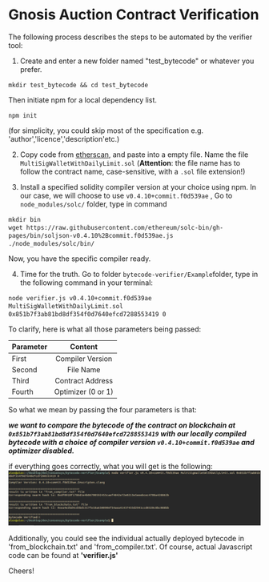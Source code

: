 # Gnosis Auction Contract Verification

The following process describes the steps to be automated by the verifier tool:

1. Create and enter a new folder named "test_bytecode" or whatever you prefer. 
```shell
mkdir test_bytecode && cd test_bytecode
```
Then initiate npm for a local dependency list. 
```shell
npm init
``` 
(for simplicity, you could skip most of the specification e.g. 'author','licence','description'etc.)

2. Copy code from [etherscan](https://etherscan.io/address/0x851b7f3ab81bd8df354f0d7640efcd7288553419#code "Gnosis Auction contract code"), and paste into a empty file. Name the file `MultiSigWalletWithDailyLimit.sol` (**Attention**: the file name has to follow the contract name, case-sensitive, with a `.sol` file extension!)

3. Install a specified solidity compiler version at your choice using npm. In our case, we will choose to use `v0.4.10+commit.f0d539ae` , 
Go to `node_modules/solc/` folder, type in command 

```shell
mkdir bin
wget https://raw.githubusercontent.com/ethereum/solc-bin/gh-pages/bin/soljson-v0.4.10%2Bcommit.f0d539ae.js ./node_modules/solc/bin/
```

Now, you have the specific compiler ready.

4. Time for the truth.
Go to folder `bytecode-verifier/Example`folder, type in the following command in your terminal:

```shell
node verifier.js v0.4.10+commit.f0d539ae MultiSigWalletWithDailyLimit.sol 0x851b7f3ab81bd8df354f0d7640efcd7288553419 0
```

To clarify, here is what all those parameters being passed:

|Parameter  |Content           |
|-----------|:----------------:|
|First      |Compiler Version  |  
|Second     |File Name         |
|Third      |Contract Address  |
|Fourth     |Optimizer (0 or 1)|

So what we mean by passing the four parameters is that:

__*we want to compare the bytecode of the contract on blockchain at `0x851b7f3ab81bd8df354f0d7640efcd7288553419` with our locally compiled bytecode with a choice of compiler version `v0.4.10+commit.f0d539ae` and optimizer disabled.*__ 

if everything goes correctly, what you will get is the following:
![bytecode verified](../assets/correct_result.png)

Additionally, you could see the individual actually deployed bytecode in 'from_blockchain.txt' and 'from_compiler.txt'. Of course, actual Javascript code can be found at **'verifier.js'**

Cheers!
